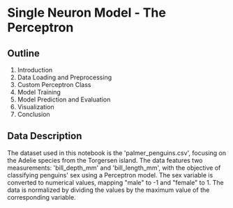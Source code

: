 # Single Neuron Model - The Perceptron

## Outline
1. Introduction
2. Data Loading and Preprocessing
3. Custom Perceptron Class
4. Model Training
5. Model Prediction and Evaluation
6. Visualization
7. Conclusion

## Data Description

The dataset used in this notebook is the 'palmer_penguins.csv', focusing on the Adelie species from the Torgersen island. The data features two measurements: 'bill_depth_mm' and 'bill_length_mm', with the objective of classifying penguins' sex using a Perceptron model. The sex variable is converted to numerical values, mapping "male" to -1 and "female" to 1. The data is normalized by dividing the values by the maximum value of the corresponding variable.
